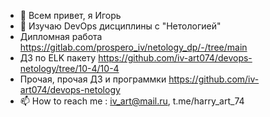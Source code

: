 - 👋 Всем привет, я Игорь
- 🌱 Изучаю DevOps дисциплины с "Нетологией"
- Дипломная работа https://gitlab.com/prospero_iv/netology_dp/-/tree/main  
- ДЗ по ELK пакету https://github.com/iv-art074/devops-netology/tree/10-4/10-4  
- Прочая, прочая ДЗ и программки https://github.com/iv-art074/devops-netology 
- 📫 How to reach me : iv_art@mail.ru, t.me/harry_art_74

<!---
iv-art074/iv-art074 is a ✨ special ✨ repository because its `README.md` (this file) appears on your GitHub profile.
You can click the Preview link to take a look at your changes.
--->
